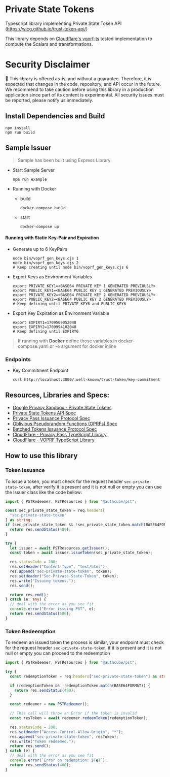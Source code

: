 # Private State Tokens

Typescript library implementing Private State Token API (https://wicg.github.io/trust-token-api/)

This library depends on [Cloudflare's voprf-ts](https://github.com/cloudflare/voprf-ts) tested implementation to compute the Scalars and transformations. 

# Security Disclaimer
🚨 This library is offered as-is, and without a guarantee. Therefore, it is expected that changes in the code, repository, and API occur in the future. We recommend to take caution before using this library in a production application since part of its content is experimental. All security issues must be reported, please notify us immediately.

## Install Dependencies and Build

```
npm install
npm run build
```

## Sample Issuer

> Sample has been built using Express Library

- Start Sample Server

  ```
  npm run example
  ```

- Running with Docker

  - build
    ```
    docker-compose build
    ```
  - start
    ```
    docker-compose up
    ```

#### Running with Static Key-Pair and Expiration

- Generate up to 6 KeyPairs

  ```
  node bin/voprf_gen_keys.cjs 1
  node bin/voprf_gen_keys.cjs 2
  # Keep creating until node bin/voprf_gen_keys.cjs 6
  ```

- Export Keys as Environment Variables

  ```
  export PRIVATE_KEY1=<BASE64 PRIVATE KEY 1 GENERATED PREVIOUSLY>
  export PUBLIC_KEY1=<BASE64 PUBLIC KEY 1 GENERATED PREVIOUSLY>
  export PRIVATE_KEY2=<BASE64 PRIVATE KEY 2 GENERATED PREVIOUSLY>
  export PUBLIC_KEY2=<BASE64 PUBLIC KEY 2 GENERATED PREVIOUSLY>
  # Keep defining until PRIVATE_KEY6 and PUBLIC_KEY6
  ```

- Export Key Expiration as Environment Variable

  ```
  export EXPIRY1=1709509052048
  export EXPIRY2=1709994102048
  # Keep defining until EXPIRY6
  ```

> If running with **Docker** define those variables in docker-compose.yaml or -e argument for docker inline

### Endpoints

- Key Commitment Endpoint

  ```
  curl http://localhost:3000/.well-known/trust-token/key-commitment
  ```

## Resources, Libraries and Specs:

- [Google Privacy Sandbox - Private State Tokens](https://developers.google.com/privacy-sandbox/protections/private-state-tokens)
- [Private State Tokens API Spec](https://wicg.github.io/trust-token-api/)
- [Privacy Pass Issuance Protocol Spec](https://www.ietf.org/archive/id/draft-ietf-privacypass-protocol-10.html)
- [Oblivious Pseudorandom Functions (OPRFs) Spec](https://www.ietf.org/archive/id/draft-irtf-cfrg-voprf-21.html)
- [Batched Tokens Issuance Protocol Spec](https://www.ietf.org/archive/id/draft-robert-privacypass-batched-tokens-01.html)
- [CloudFlare - Privacy Pass TypeScript Library](https://github.com/cloudflare/privacypass-ts/)
- [CloudFlare - VOPRF TypeScript Library](https://github.com/cloudflare/voprf-ts)

## How to use this library

### Token Issuance

To issue a token, you must check for the request header `sec-private-state-token`, after verify it is present and it is not null or empty you can use the Issuer class like the code bellow:

```typescript
import { PSTRedeemer, PSTResources } from "@authcube/pst";

const sec_private_state_token = req.headers[
  "sec-private-state-token"
] as string;
if (sec_private_state_token && !sec_private_state_token.match(BASE64FORMAT)) {
  return res.sendStatus(400);
}

try {
  let issuer = await PSTResources.getIssuer();
  const token = await issuer.issueToken(sec_private_state_token);

  res.statusCode = 200;
  res.setHeader("Content-Type", "text/html");
  res.append("sec-private-state-token", token);
  res.setHeader("Sec-Private-State-Token", token);
  res.write("Issuing tokens.");
  res.send();

  return res.end();
} catch (e: any) {
  // deal with the error as you see fit
  console.error("Error issuing PST", e);
  return res.sendStatus(500);
}
```

### Token Redeemption

To redeem an issued token the process is similar, your endpoint must check for the request header `sec-private-state-token`, if it is present and it is not null or empty you can proceed to the redeemption

```typescript
import { PSTRedeemer, PSTResources } from "@authcube/pst";

try {
  const redemptionToken = req.headers["sec-private-state-token"] as string;

  if (redemptionToken && !redemptionToken.match(BASE64FORMAT)) {
    return res.sendStatus(400);
  }

  const redeemer = new PSTRedeemer();

  // This call will throw an Error if the token is invalid
  const resToken = await redeemer.redeemToken(redemptionToken);

  res.statusCode = 200;
  res.setHeader("Access-Control-Allow-Origin", "*");
  res.append("sec-private-state-token", resToken);
  res.write("Token redeemed.");
  return res.send();
} catch (e) {
  // deal with the error as you see fit
  console.error(`Error on redemption: ${e}`);
  return res.sendStatus(400);
}
```



